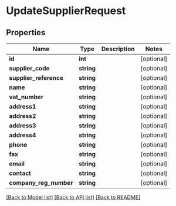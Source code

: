 # UpdateSupplierRequest

## Properties
Name | Type | Description | Notes
------------ | ------------- | ------------- | -------------
**id** | **int** |  | [optional] 
**supplier_code** | **string** |  | [optional] 
**supplier_reference** | **string** |  | [optional] 
**name** | **string** |  | [optional] 
**vat_number** | **string** |  | [optional] 
**address1** | **string** |  | [optional] 
**address2** | **string** |  | [optional] 
**address3** | **string** |  | [optional] 
**address4** | **string** |  | [optional] 
**phone** | **string** |  | [optional] 
**fax** | **string** |  | [optional] 
**email** | **string** |  | [optional] 
**contact** | **string** |  | [optional] 
**company_reg_number** | **string** |  | [optional] 

[[Back to Model list]](../README.md#documentation-for-models) [[Back to API list]](../README.md#documentation-for-api-endpoints) [[Back to README]](../README.md)



